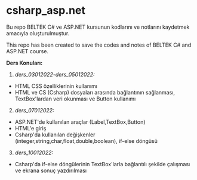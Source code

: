 # csharp_asp.net
Bu repo BELTEK C# ve ASP.NET kursunun kodlarını ve notlarını kaydetmek amacıyla oluşturulmuştur. 

This repo has been created to save the codes and notes of BELTEK C# and ASP.NET course. 

**Ders Konuları:**

1. *ders_03012022-ders_05012022:* 

+ HTML CSS özelliklerinin kullanımı
+ HTML ve CS (Csharp) dosyaları arasında bağlantının sağlanması, TextBox'lardan veri okunması ve Button kullanımı

2. *ders_07012022:* 

+ ASP.NET'de kullanılan araçlar (Label,TextBox,Button)
+ HTML'e giriş
+ Csharp'da kullanılan değişkenler (integer,string,char,float,double,boolean), if-else döngüsü

3. *ders_10012022:* 

+ Csharp'da if-else döngülerinin TextBox'larla bağlantılı şekilde çalışması ve ekrana sonuç yazdırılması

